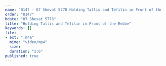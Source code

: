 ```yaml
---
name: "0147 - 07 Shevat 5778 Holding Tallis and Tefilin in Front of the Rebbe"
order: "0147"
hdate: "07 Shevat 5778"
title: "Holding Tallis and Tefilin in Front of the Rebbe"
keywords: []
file:
- ext: ".m4a"
  mime: "video/mp4"
  size: 
  duration: "1:6"
published: true
---
```



